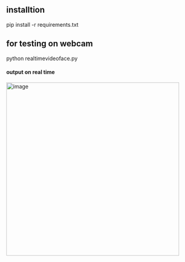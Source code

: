 
## installtion
pip install -r  requirements.txt

## for testing  on webcam 
python realtimevideoface.py



#### output on real time

<img width="457" alt="image" src="https://user-images.githubusercontent.com/62583018/167770708-ae1bd0d3-d820-4ac7-a7dd-1d3746f9f5be.png">

